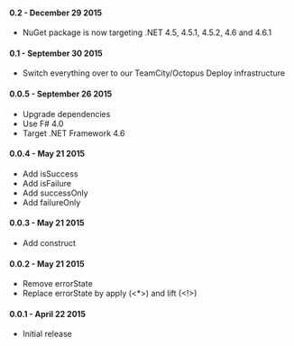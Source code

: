 #### 0.2 - December 29 2015
* NuGet package is now targeting .NET 4.5, 4.5.1, 4.5.2, 4.6 and 4.6.1

#### 0.1 - September 30 2015
* Switch everything over to our TeamCity/Octopus Deploy infrastructure

#### 0.0.5 - September 26 2015
* Upgrade dependencies
* Use F# 4.0
* Target .NET Framework 4.6

#### 0.0.4 - May 21 2015
* Add isSuccess
* Add isFailure
* Add successOnly
* Add failureOnly

#### 0.0.3 - May 21 2015
* Add construct

#### 0.0.2 - May 21 2015
* Remove errorState
* Replace errorState by apply (<*>) and lift (<!>)

#### 0.0.1 - April 22 2015
* Initial release
